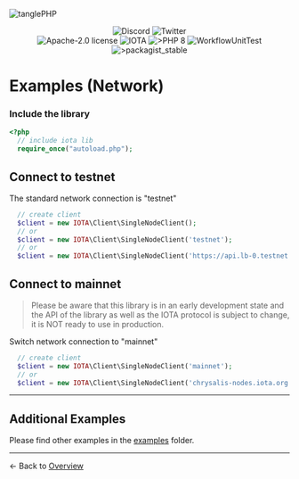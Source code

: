 ![tanglePHP](./images/IOTA_PHP_Banner_Interact_Help.png)

<p style="text-align:center;">
  <a href="https://discord.iota.org/" style="text-decoration:none;"><img src="https://img.shields.io/badge/Discord-9cf.svg?style=social&logo=discord" alt="Discord"></a>
  <a href="https://twitter.com/tanglePHP/" style="text-decoration:none;"><img src="https://img.shields.io/badge/Twitter-9cf.svg?style=social&logo=twitter" alt="Twitter"></a>
  <br>
  <a href="https://github.com/iota-community/iota.php/LICENSE" style="text-decoration:none;"><img src="https://img.shields.io/badge/license-Apache--2.0-green?style=flat-square" alt="Apache-2.0 license"></a>
  <a href="https://www.iota.org/" style="text-decoration:none;"><img src="https://img.shields.io/badge/IOTA-lightgrey?style=flat&logo=iota" alt="IOTA"></a>
  <a href="https://www.php.net/" style="text-decoration:none;"><img src="https://img.shields.io/badge/PHP->= 8.x-blue?style=flat-square&logo=php" alt=">PHP 8"></a>
  <img src="https://github.com/iota-community/iota.php/actions/workflows/phpunit.yml/badge.svg" alt="WorkflowUnitTest">
  <a href="https://packagist.org/packages/iota-community/iota.php/" style="text-decoration:none;"><img src="https://poser.pugx.org/iota-community/iota.php/v/stable.png" alt=">packagist_stable"></a>
</p>

# Examples (Network)

### Include the library
```php
<?php
  // include iota lib
  require_once("autoload.php");
```

## Connect to testnet
The standard network connection is "testnet"
```php
  // create client
  $client = new IOTA\Client\SingleNodeClient();
  // or
  $client = new IOTA\Client\SingleNodeClient('testnet');
  // or
  $client = new IOTA\Client\SingleNodeClient('https://api.lb-0.testnet.chrysalis2.com');
```

## Connect to mainnet

> Please be aware that this library is in an early development state and the API of the library as well as the IOTA protocol is subject to change, it is NOT ready to use in production.

Switch network connection to "mainnet"
```php
  // create client
  $client = new IOTA\Client\SingleNodeClient('mainnet');
  // or
  $client = new IOTA\Client\SingleNodeClient('chrysalis-nodes.iota.org');
```

---

## Additional Examples
Please find other examples in the [examples](../examples) folder.


___

<- Back to [Overview](000_index.md)